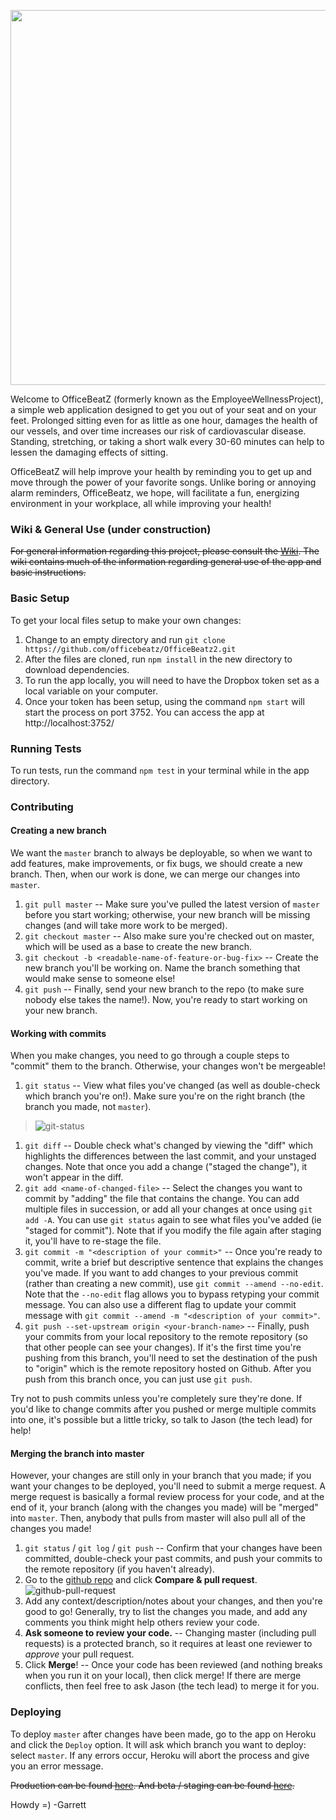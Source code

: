 <p align="center">
  <img src="https://github.com/CodyMichaelSimmons/OfficeBeatZ/blob/master/public/images/officebeatz-banner.png" width="600">
</p>

Welcome to OfficeBeatZ (formerly known as the EmployeeWellnessProject), a simple web application designed to get you out of your seat and on your feet. Prolonged sitting even for as little as one hour, damages the health of our vessels, and over time increases our risk of cardiovascular disease. Standing, stretching, or taking a short walk every 30-60 minutes can help to lessen the damaging effects of sitting.

OfficeBeatZ will help improve your health by reminding you to get up and move through the power of your favorite songs. Unlike boring or annoying alarm reminders, OfficeBeatz, we hope, will facilitate a fun, energizing environment in your workplace, all while improving your health!

### Wiki & General Use (under construction)

~~For general information regarding this project, please consult the [Wiki](https://github.com/CodyMichaelSimmons/EmployeeWellnessProject/wiki). The wiki contains much of the information regarding general use of the app and basic instructions.~~

### Basic Setup

To get your local files setup to make your own changes:

1. Change to an empty directory and run `git clone https://github.com/officebeatz/OfficeBeatz2.git`
1. After the files are cloned, run `npm install` in the new directory to download dependencies.
1. To run the app locally, you will need to have the Dropbox token set as a local variable on your computer.
1. Once your token has been setup, using the command `npm start` will start the process on port 3752. You can access the app at http://localhost:3752/

### Running Tests

To run tests, run the command `npm test` in your terminal while in the app directory.

### Contributing

#### Creating a new branch
We want the `master` branch to always be deployable, so when we want to add features, make improvements, or fix bugs, we should create a new branch. Then, when our work is done, we can merge our changes into `master`.

1. `git pull master` -- Make sure you've pulled the latest version of `master` before you start working; otherwise, your new branch will be missing changes (and will take more work to be merged).
1. `git checkout master` -- Also make sure you're checked out on master, which will be used as a base to create the new branch.
1. `git checkout -b <readable-name-of-feature-or-bug-fix>` -- Create the new branch you'll be working on. Name the branch something that would make sense to someone else!
1. `git push` -- Finally, send your new branch to the repo (to make sure nobody else takes the name!). Now, you're ready to start working on your new branch.

#### Working with commits
When you make changes, you need to go through a couple steps to "commit" them to the branch. Otherwise, your changes won't be mergeable!

1. `git status` -- View what files you've changed (as well as double-check which branch you're on!). Make sure you're on the right branch (the branch you made, not `master`).
> ![git-status](https://user-images.githubusercontent.com/45740348/73891523-6bb09f00-4842-11ea-80d6-c9e9d458861d.png)

1. `git diff` -- Double check what's changed by viewing the "diff" which highlights the differences between the last commit, and your unstaged changes. Note that once you add a change ("staged the change"), it won't appear in the diff.
1. `git add <name-of-changed-file>` -- Select the changes you want to commit by "adding" the file that contains the change. You can add multiple files in succession, or add all your changes at once using `git add -A`. You can use `git status` again to see what files you've added (ie "staged for commit"). Note that if you modify the file again after staging it, you'll have to re-stage the file.
1. `git commit -m "<description of your commit>"` -- Once you're ready to commit, write a brief but descriptive sentence that explains the changes you've made. If you want to add changes to your previous commit (rather than creating a new commit), use `git commit --amend --no-edit`. Note that the `--no-edit` flag allows you to bypass retyping your commit message. You can also use a different flag to update your commit message with `git commit --amend -m "<description of your commit>"`.
1. `git push --set-upstream origin <your-branch-name>` -- Finally, push your commits from your local repository to the remote repository (so that other people can see your changes). If it's the first time you're pushing from this branch, you'll need to set the destination of the push to "origin" which is the remote repository hosted on Github. After you push from this branch once, you can just use `git push`.

Try not to push commits unless you're completely sure they're done. If you'd like to change commits after you pushed or merge multiple commits into one, it's possible but a little tricky, so talk to Jason (the tech lead) for help!

####  Merging the branch into master
However, your changes are still only in your branch that you made; if you want your changes to be deployed, you'll need to submit a merge request. A merge request is basically a formal review process for your code, and at the end of it, your branch (along with the changes you made) will be "merged" into `master`. Then, anybody that pulls from master will also pull all of the changes you made!

1. `git status` / `git log` / `git push` -- Confirm that your changes have been committed, double-check your past commits, and push your commits to the remote repository (if you haven't already).
1. Go to the [github repo](https://github.com/officebeatz/OfficeBeatz2) and click **Compare & pull request**.
![github-pull-request](https://user-images.githubusercontent.com/18102685/73891974-92bba080-4843-11ea-8f9e-86bf88873f33.png)
1. Add any context/description/notes about your changes, and then you're good to go! Generally, try to list the changes you made, and add any comments you think might help others review your code.
1. **Ask someone to review your code.** -- Changing master (including pull requests) is a protected branch, so it requires at least one reviewer to *approve* your pull request.
1. Click **Merge**! -- Once your code has been reviewed (and nothing breaks when you run it on your local), then click merge! If there are merge conflicts, then feel free to ask Jason (the tech lead) to merge it for you.

### Deploying

To deploy `master` after changes have been made, go to the app on Heroku and click the `Deploy` option. It will ask which branch you want to deploy: select `master`. If any errors occur, Heroku will abort the process and give you an error message.

~~Production can be found [here](http://officebeatz.net/). And beta / staging can be found [here](http://beta.officebeatz.net/).~~


Howdy =) -Garrett